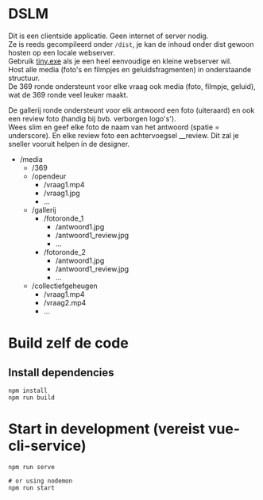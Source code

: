 # DSLM
Dit is een clientside applicatie.  Geen internet of server nodig.  
Ze is reeds gecompileerd onder `/dist`, je kan de inhoud onder dist gewoon hosten op een locale webserver.  
Gebruik [tiny.exe](https://www.ritlabs.com/en/products/tinyweb/download.php) als je een heel eenvoudige en kleine webserver wil.  
Host alle media (foto's en filmpjes en geluidsfragmenten) in onderstaande structuur.  
De 369 ronde ondersteunt voor elke vraag ook media (foto, filmpje, geluid), wat de 369 ronde veel leuker maakt.  
  
De gallerij ronde ondersteunt voor elk antwoord een foto (uiteraard) en ook een review foto (handig bij bvb. verborgen logo's').  
Wees slim en geef elke foto de naam van het antwoord (spatie = underscore).  En elke review foto een achtervoegsel __review.
Dit zal je sneller vooruit helpen in de designer.

* /media
  * /369
  * /opendeur
    * /vraag1.mp4
    * /vraag1.jpg
    * ...
  * /gallerij
    * /fotoronde_1
      * /antwoord1.jpg
      * /antwoord1_review.jpg
      * ...
    * /fotoronde_2
      * /antwoord1.jpg
      * /antwoord1_review.jpg
      * ...
  * /collectiefgeheugen
    * /vraag1.mp4
    * /vraag2.mp4
    * ...

# Build zelf de code
## Install dependencies
```
npm install
npm run build
```
# Start in development (vereist vue-cli-service)
```
npm run serve

# or using nodemon
npm run start
```

